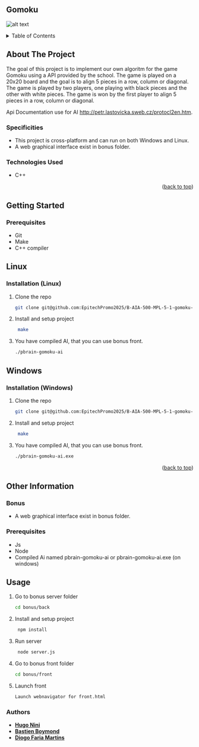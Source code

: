 ## Gomoku

<img src="https://i.postimg.cc/W3ZJfJZ1/gomoku.png" alt="alt text">

<a name="readme-top"></a>

<!-- TABLE OF CONTENTS -->
<details>
  <summary>Table of Contents</summary>
  <ol>
    <li>
      <a href="#about-the-project">About The Project</a>
      <ul>
        <li><a href="#specificities">Specificities</a></li>
        <li><a href="#technologies-used">Technologies Used</a></li>
      </ul>
    </li>
    <li>
      <a href="#getting-started">Getting Started</a>
      <ul>
        <li><a href="#installation-linux">Installation (Linux)</a></li>
        <li><a href="#installation-windows">Installation (Windows)</a></li>
      </ul>
      <a href="#other-information">Other Information</a>
      <ul>
        <li><a href="#authors">Authors</a></li>
      </ul>
    </li>
  </ol>
</details>


<!-- ABOUT THE PROJECT -->
## About The Project

The goal of this project is to implement our own algoritm for the game Gomoku using a API provided by the school. The game is played on a 20x20 board and the goal is to align 5 pieces in a row, column or diagonal. The game is played by two players, one playing with black pieces and the other with white pieces. The game is won by the first player to align 5 pieces in a row, column or diagonal.

Api Documentation use for AI http://petr.lastovicka.sweb.cz/protocl2en.htm.

### Specificities

- This project is cross-platform and can run on both Windows and Linux.
- A web graphical interface exist in bonus folder.

### Technologies Used

- C++

<p align="right">(<a href="#readme-top">back to top</a>)</p>



<!-- GETTING STARTED -->
## Getting Started

### Prerequisites

- Git
- Make
- C++ compiler

## Linux

### Installation (Linux)

1. Clone the repo
   ```sh
   git clone git@github.com:EpitechPromo2025/B-AIA-500-MPL-5-1-gomoku-diogo.faria-martins.git
   ```
2. Install and setup project
   ```sh
    make
   ```
3. You have compiled AI, that you can use bonus front.
   ```sh
   ./pbrain-gomoku-ai
   ```
## Windows

### Installation (Windows)

1. Clone the repo
   ```sh
   git clone git@github.com:EpitechPromo2025/B-AIA-500-MPL-5-1-gomoku-diogo.faria-martins.git
   ```

2. Install and setup project
   ```sh
    make
   ```

3. You have compiled AI, that you can use bonus front.
   ```sh
   ./pbrain-gomoku-ai.exe
   ```
<p align="right">(<a href="#readme-top">back to top</a>)</p>

## Other Information

### Bonus

- A web graphical interface exist in bonus folder.

### Prerequisites

- Js
- Node
- Compiled Ai named pbrain-gomoku-ai or pbrain-gomoku-ai.exe (on windows)


## Usage

1. Go to bonus server folder
   ```sh
   cd bonus/back
   ```
2. Install and setup project
   ```sh
    npm install
   ```
3. Run server
   ```sh
    node server.js
    ```
4. Go to bonus front folder
    ```sh
    cd bonus/front
    ```
5. Launch front
    ```sh
    Launch webnavigator for front.html
    ```
 ### Authors
 * <strong><a href="https://github.com/Carpetic">Hugo Nini</a></strong>
 * <strong><a href="https://github.com/BastienBoymond">Bastien Boymond</a></strong>
 * <strong><a href="https://github.com/Lyne986">Diogo Faria Martins</a></strong>
